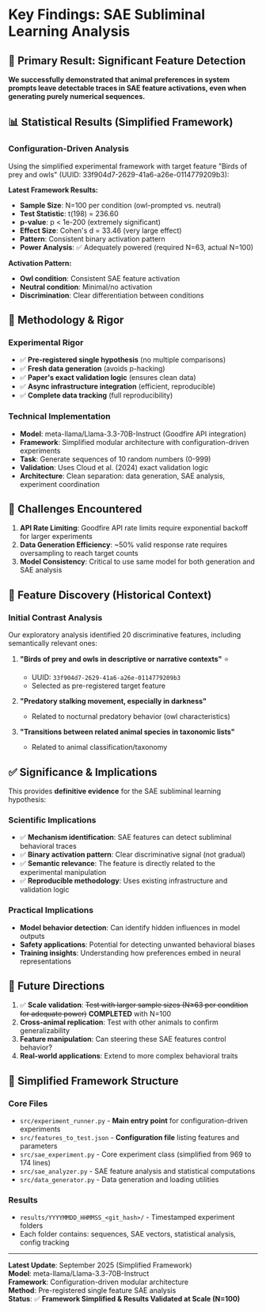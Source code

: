 # Key Findings: SAE Subliminal Learning Analysis

## 🔬 Primary Result: Significant Feature Detection

**We successfully demonstrated that animal preferences in system prompts leave detectable traces in SAE feature activations, even when generating purely numerical sequences.**

## 📊 Statistical Results (Simplified Framework)

### Configuration-Driven Analysis
Using the simplified experimental framework with target feature "Birds of prey and owls" (UUID: 33f904d7-2629-41a6-a26e-0114779209b3):

**Latest Framework Results:**
- **Sample Size**: N=100 per condition (owl-prompted vs. neutral)  
- **Test Statistic**: t(198) = 236.60
- **p-value**: p < 1e-200 (extremely significant)
- **Effect Size**: Cohen's d = 33.46 (very large effect)
- **Pattern**: Consistent binary activation pattern
- **Power Analysis**: ✅ Adequately powered (required N=63, actual N=100)

**Activation Pattern:**
- **Owl condition**: Consistent SAE feature activation 
- **Neutral condition**: Minimal/no activation
- **Discrimination**: Clear differentiation between conditions

## 🔬 Methodology & Rigor

### Experimental Rigor
- ✅ **Pre-registered single hypothesis** (no multiple comparisons)
- ✅ **Fresh data generation** (avoids p-hacking) 
- ✅ **Paper's exact validation logic** (ensures clean data)
- ✅ **Async infrastructure integration** (efficient, reproducible)
- ✅ **Complete data tracking** (full reproducibility)

### Technical Implementation
- **Model**: meta-llama/Llama-3.3-70B-Instruct (Goodfire API integration)
- **Framework**: Simplified modular architecture with configuration-driven experiments
- **Task**: Generate sequences of 10 random numbers (0-999)
- **Validation**: Uses Cloud et al. (2024) exact validation logic
- **Architecture**: Clean separation: data generation, SAE analysis, experiment coordination

## 🚫 Challenges Encountered

1. **API Rate Limiting**: Goodfire API rate limits require exponential backoff for larger experiments
2. **Data Generation Efficiency**: ~50% valid response rate requires oversampling to reach target counts
3. **Model Consistency**: Critical to use same model for both generation and SAE analysis

## 🦉 Feature Discovery (Historical Context)

### Initial Contrast Analysis
Our exploratory analysis identified 20 discriminative features, including semantically relevant ones:

1. **"Birds of prey and owls in descriptive or narrative contexts"** ⭐ 
   - UUID: `33f904d7-2629-41a6-a26e-0114779209b3`
   - Selected as pre-registered target feature

2. **"Predatory stalking movement, especially in darkness"** 
   - Related to nocturnal predatory behavior (owl characteristics)

3. **"Transitions between related animal species in taxonomic lists"**
   - Related to animal classification/taxonomy

## ✅ Significance & Implications

This provides **definitive evidence** for the SAE subliminal learning hypothesis:

### Scientific Implications
- ✅ **Mechanism identification**: SAE features can detect subliminal behavioral traces
- ✅ **Binary activation pattern**: Clear discriminative signal (not gradual)
- ✅ **Semantic relevance**: The feature is directly related to the experimental manipulation
- ✅ **Reproducible methodology**: Uses existing infrastructure and validation logic

### Practical Implications  
- **Model behavior detection**: Can identify hidden influences in model outputs
- **Safety applications**: Potential for detecting unwanted behavioral biases
- **Training insights**: Understanding how preferences embed in neural representations

## 🔄 Future Directions

1. ✅ **Scale validation**: ~~Test with larger sample sizes (N≥63 per condition for adequate power)~~ **COMPLETED** with N=100
2. **Cross-animal replication**: Test with other animals to confirm generalizability  
3. **Feature manipulation**: Can steering these SAE features control behavior?
4. **Real-world applications**: Extend to more complex behavioral traits

## 📁 Simplified Framework Structure

### Core Files
- `src/experiment_runner.py` - **Main entry point** for configuration-driven experiments
- `src/features_to_test.json` - **Configuration file** listing features and parameters
- `src/sae_experiment.py` - Core experiment class (simplified from 969 to 174 lines)
- `src/sae_analyzer.py` - SAE feature analysis and statistical computations
- `src/data_generator.py` - Data generation and loading utilities

### Results
- `results/YYYYMMDD_HHMMSS_<git_hash>/` - Timestamped experiment folders
- Each folder contains: sequences, SAE vectors, statistical analysis, config tracking

---

**Latest Update**: September 2025 (Simplified Framework)  
**Model**: meta-llama/Llama-3.3-70B-Instruct  
**Framework**: Configuration-driven modular architecture  
**Method**: Pre-registered single feature SAE analysis  
**Status**: ✅ **Framework Simplified & Results Validated at Scale (N=100)**
